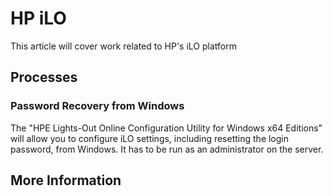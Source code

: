 # HP iLO

This article will cover work related to HP's iLO platform

## Processes

### Password Recovery from Windows

The "HPE Lights-Out Online Configuration Utility for Windows x64 Editions" will allow you to configure iLO settings, including resetting the login password, from Windows. It has to be run as an administrator on the server.

## More Information
